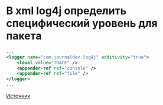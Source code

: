 # В xml log4j определить специфический уровень для пакета
```xml
...
<logger name="com.journaldev.log4j" additivity="true">
	<level value="TRACE" />
	<appender-ref ref="console" />
	<appender-ref ref="file" />
</logger>
...
```
[Источник](https://www.journaldev.com/10718/log4j-xml-example-configurations)